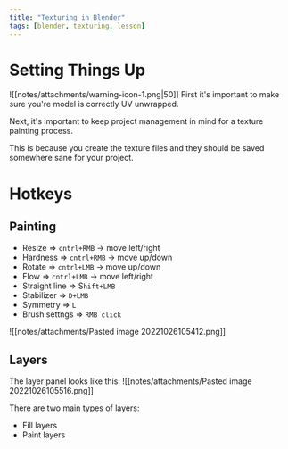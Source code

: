 ```yaml
---
title: "Texturing in Blender"
tags: [blender, texturing, lesson]
---
```


# Setting Things Up

![[notes/attachments/warning-icon-1.png|50]] First it's important to make sure you're model is correctly UV unwrapped. 

Next, it's important to keep project management in mind for a texture painting process.

This is because you create the texture files and they should be saved somewhere sane for your project.



# Hotkeys

## Painting

- Resize => `cntrl+RMB` -> move left/right
- Hardness => `cntrl+RMB` -> move up/down
- Rotate => `cntrl+LMB` -> move up/down
- Flow => `cntrl+LMB` -> move left/right
- Straight line => S`hift+LMB`
- Stabilizer => `D+LMB`
- Symmetry => `L`
- Brush settngs => `RMB click`


![[notes/attachments/Pasted image 20221026105412.png]]


## Layers

The layer panel looks like this:
![[notes/attachments/Pasted image 20221026105516.png]]

There are two main types of layers:
- Fill layers
- Paint layers




